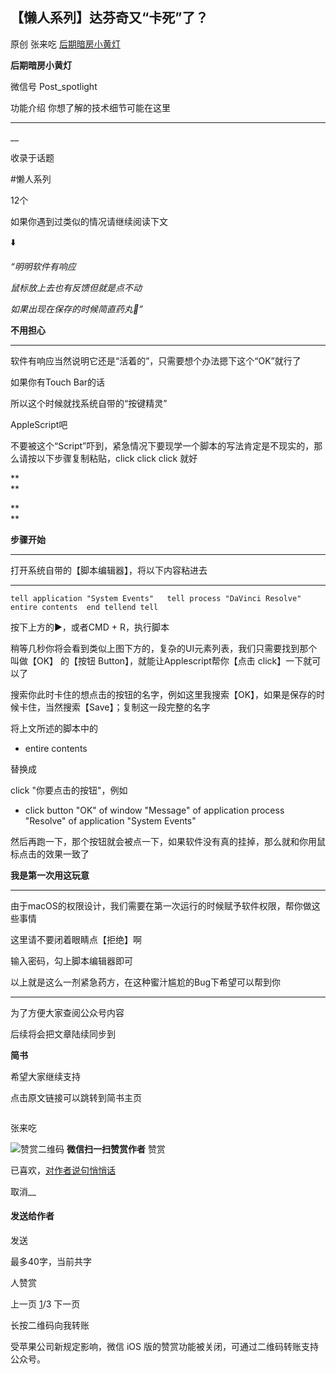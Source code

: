 ##  【懒人系列】达芬奇又“卡死”了？

原创 张来吃 [ 后期暗房小黄灯 ](javascript:void\(0\);)

**后期暗房小黄灯** ![]()

微信号 Post_spotlight

功能介绍 你想了解的技术细节可能在这里

__ __

__

收录于话题

#懒人系列

12个

  

如果你遇到过类似的情况请继续阅读下文

⬇️

_“明明软件有响应_

_鼠标放上去也有反馈但就是点不动_

_如果出现在保存的时候简直药丸💊”_  

  

**不用担心**

* * *

  

软件有响应当然说明它还是“活着的”，只需要想个办法摁下这个“OK”就行了

  

如果你有Touch Bar的话

  

所以这个时候就找系统自带的“按键精灵”

  

AppleScript吧  

  

不要被这个“Script”吓到，紧急情况下要现学一个脚本的写法肯定是不现实的，那么请按以下步骤复制粘贴，click click click 就好

  

  

**  
**

**  
**

**步骤开始**

* * *

  

打开系统自带的【脚本编辑器】，将以下内容粘进去  

  

  *   *   *   *   * 
    tell application "System Events"   tell process "DaVinci Resolve"    entire contents  end tellend tell

  

按下上方的▶️，或者CMD + R，执行脚本

稍等几秒你将会看到类似上图下方的，复杂的UI元素列表，我们只需要找到那个叫做【OK】 的【按钮 Button】，就能让Applescript帮你【点击
click】一下就可以了

  

搜索你此时卡住的想点击的按钮的名字，例如这里我搜索【OK】，如果是保存的时候卡住，当然搜索【Save】；复制这一段完整的名字

  

  

将上文所述的脚本中的  

  * 
    entire contents

替换成

click "你要点击的按钮"，例如

  * 
    click button "OK" of window "Message" of application process "Resolve" of application "System Events"

  

  

然后再跑一下，那个按钮就会被点一下，如果软件没有真的挂掉，那么就和你用鼠标点击的效果一致了  

  

  

  

**我是第一次用这玩意**

* * *

  

由于macOS的权限设计，我们需要在第一次运行的时候赋予软件权限，帮你做这些事情  

这里请不要闭着眼睛点【拒绝】啊

输入密码，勾上脚本编辑器即可

  

  

  

以上就是这么一剂紧急药方，在这种蜜汁尴尬的Bug下希望可以帮到你  

  

* * *

  

为了方便大家查阅公众号内容  

后续将会把文章陆续同步到

**简书**

希望大家继续支持

  

点击原文链接可以跳转到简书主页

  

  

![]()

张来吃

![赞赏二维码]() **微信扫一扫赞赏作者** 赞赏

已喜欢，[对作者说句悄悄话](javascript:;)

取消__

#### 发送给作者

发送

最多40字，当前共字

 人赞赏

上一页 [1](javascript:;)/3 下一页

长按二维码向我转账

受苹果公司新规定影响，微信 iOS 版的赞赏功能被关闭，可通过二维码转账支持公众号。

